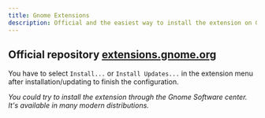 ```yaml
---
title: Gnome Extensions
description: Official and the easiest way to install the extension on Gnome Desktop.
---
```


## Official repository [extensions.gnome.org](https://extensions.gnome.org/extension/1082/cpufreq/)
You have to select `Install...` or `Install Updates...` in the extension menu after installation/updating to finish the configuration.

_You could try to install the extension through the Gnome Software center. It's available in many modern distributions._
